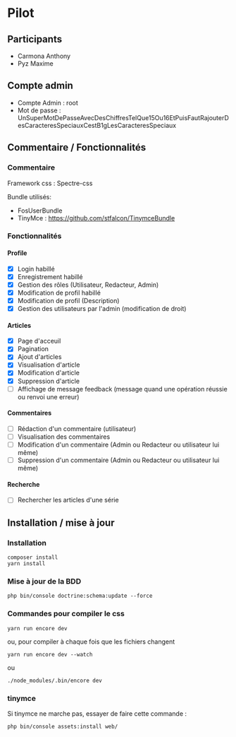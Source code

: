 Pilot
===========

## Participants

- Carmona Anthony
- Pyz Maxime

## Compte admin

 - Compte Admin : root
 - Mot de passe : UnSuperMotDePasseAvecDesChiffresTelQue15Ou16EtPuisFautRajouterDesCaracteresSpeciauxCestB1gLesCaracteresSpeciaux


## Commentaire / Fonctionnalités

### Commentaire

Framework css : Spectre-css

Bundle utilisés:

- FosUserBundle
- TinyMce : https://github.com/stfalcon/TinymceBundle

### Fonctionnalités

#### Profile

- [x] Login habillé
- [x] Enregistrement habillé
- [x] Gestion des rôles (Utilisateur, Redacteur, Admin)
- [x] Modification de profil habillé
- [x] Modification de profil (Description)
- [x] Gestion des utilisateurs par l'admin (modification de droit)

#### Articles

- [x] Page d'acceuil
- [x] Pagination
- [x] Ajout d'articles
- [x] Visualisation d'article
- [x] Modification d'article
- [x] Suppression d'article
- [ ] Affichage de message feedback (message quand une opération réussie ou renvoi une erreur)

#### Commentaires

- [ ] Rédaction d'un commentaire (utilisateur)
- [ ] Visualisation des commentaires
- [ ] Modification d'un commentaire (Admin ou Redacteur ou utilisateur lui même)
- [ ] Suppression d'un commentaire (Admin ou Redacteur ou utilisateur lui même)
 
#### Recherche

- [ ] Rechercher les articles d'une série

## Installation / mise à jour

### Installation

```
composer install
yarn install
```

### Mise à jour de la BDD 

```
php bin/console doctrine:schema:update --force
```

### Commandes pour compiler le css

```
yarn run encore dev
```
ou, pour compiler à chaque fois que les fichiers changent
```
yarn run encore dev --watch
```
ou
```
./node_modules/.bin/encore dev
```

### tinymce

Si tinymce ne marche pas, essayer de faire cette commande :
```bash
php bin/console assets:install web/
```
